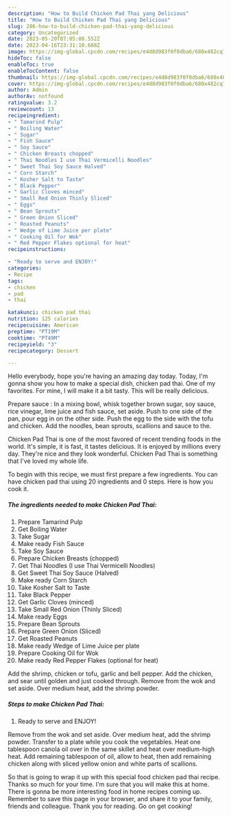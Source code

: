 ```yaml
---
description: "How to Build Chicken Pad Thai yang Delicious"
title: "How to Build Chicken Pad Thai yang Delicious"
slug: 286-how-to-build-chicken-pad-thai-yang-delicious
category: Uncategorized
date: 2023-05-20T07:05:08.552Z
date: 2023-04-16T23:31:18.688Z
image: https://img-global.cpcdn.com/recipes/e4d8d983f0f0dba6/680x482cq70/chicken-pad-thai-recipe-main-photo.jpg
hideToc: false
enableToc: true
enableTocContent: false
thumbnail: https://img-global.cpcdn.com/recipes/e4d8d983f0f0dba6/680x482cq70/chicken-pad-thai-recipe-main-photo.jpg
cover: https://img-global.cpcdn.com/recipes/e4d8d983f0f0dba6/680x482cq70/chicken-pad-thai-recipe-main-photo.jpg
author: Admin
authorAv: notfound
ratingvalue: 3.2
reviewcount: 13
recipeingredient:
- " Tamarind Pulp"
- " Boiling Water"
- " Sugar"
- " Fish Sauce"
- " Soy Sauce"
- " Chicken Breasts chopped"
- " Thai Noodles I use Thai Vermicelli Noodles"
- " Sweet Thai Soy Sauce Halved"
- " Corn Starch"
- " Kosher Salt to Taste"
- " Black Pepper"
- " Garlic Cloves minced"
- " Small Red Onion Thinly Sliced"
- " Eggs"
- " Bean Sprouts"
- " Green Onion Sliced"
- " Roasted Peanuts"
- " Wedge of Lime Juice per plate"
- " Cooking Oil for Wok"
- " Red Pepper Flakes optional for heat"
recipeinstructions:

- "Ready to serve and ENJOY!"
categories:
- Recipe
tags:
- chicken
- pad
- thai

katakunci: chicken pad thai 
nutrition: 125 calories
recipecuisine: American
preptime: "PT19M"
cooktime: "PT49M"
recipeyield: "3"
recipecategory: Dessert

---
```



Hello everybody, hope you're having an amazing day today. Today, I'm gonna show you how to make a special dish, chicken pad thai. One of my favorites. For mine, I will make it a bit tasty. This will be really delicious.

Prepare sauce : In a mixing bowl, whisk together brown sugar, soy sauce, rice vinegar, lime juice and fish sauce, set aside. Push to one side of the pan, pour egg in on the other side. Push the egg to the side with the tofu and chicken. Add the noodles, bean sprouts, scallions and sauce to the.

Chicken Pad Thai is one of the most favored of recent trending foods in the world. It's simple, it is fast, it tastes delicious. It is enjoyed by millions every day. They're nice and they look wonderful. Chicken Pad Thai is something that I've loved my whole life.


To begin with this recipe, we must first prepare a few ingredients. You can have chicken pad thai using 20 ingredients and 0 steps. Here is how you cook it.

<!--inarticleads1-->

##### The ingredients needed to make Chicken Pad Thai:

1. Prepare  Tamarind Pulp
1. Get  Boiling Water
1. Take  Sugar
1. Make ready  Fish Sauce
1. Take  Soy Sauce
1. Prepare  Chicken Breasts (chopped)
1. Get  Thai Noodles (I use Thai Vermicelli Noodles)
1. Get  Sweet Thai Soy Sauce (Halved)
1. Make ready  Corn Starch
1. Take  Kosher Salt to Taste
1. Take  Black Pepper
1. Get  Garlic Cloves (minced)
1. Take  Small Red Onion (Thinly Sliced)
1. Make ready  Eggs
1. Prepare  Bean Sprouts
1. Prepare  Green Onion (Sliced)
1. Get  Roasted Peanuts
1. Make ready  Wedge of Lime Juice per plate
1. Prepare  Cooking Oil for Wok
1. Make ready  Red Pepper Flakes (optional for heat)


Add the shrimp, chicken or tofu, garlic and bell pepper. Add the chicken, and sear until golden and just cooked through. Remove from the wok and set aside. Over medium heat, add the shrimp powder. 

<!--inarticleads2-->

##### Steps to make Chicken Pad Thai:


1. Ready to serve and ENJOY!

Remove from the wok and set aside. Over medium heat, add the shrimp powder. Transfer to a plate while you cook the vegetables. Heat one tablespoon canola oil over in the same skillet and heat over medium-high heat. Add remaining tablespoon of oil, allow to heat, then add remaining chicken along with sliced yellow onion and white parts of scallions. 

So that is going to wrap it up with this special food chicken pad thai recipe. Thanks so much for your time. I'm sure that you will make this at home. There is gonna be more interesting food in home recipes coming up. Remember to save this page in your browser, and share it to your family, friends and colleague. Thank you for reading. Go on get cooking!
